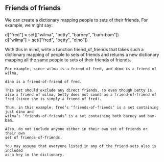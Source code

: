 ## Friends of friends
We can create a dictionary mapping people to sets of their friends. For example, we might say:

d["fred"]  = set(["wilma", "betty", "barney", "bam-bam"])  
d["wilma"] = set(["fred", "betty", "dino"])

With this in mind, write a function friend_of_friends that takes such a dictionary mapping
of people to sets of friends and returns a new dictionary mapping all the same people to sets of their friends of friends.


```
For example, since wilma is a friend of fred, and dino is a friend of wilma, 

dino is a friend-of-friend of fred.

This set should exclude any direct friends, so even though betty is also a friend of wilma, betty does not count as a friend-of-friend of fred (since she is simply a friend of fred).

Thus, in this example, fred’s ‘friends-of-friends’ is a set containing just dino and 
wilma’s ‘friends-of-friends’ is a set containing both barney and bam-bam.

Also, do not include anyone either in their own set of friends or their own 
set of friends-of-friends. 

You may assume that everyone listed in any of the friend sets also is included 
as a key in the dictionary.
```


```

  
```

